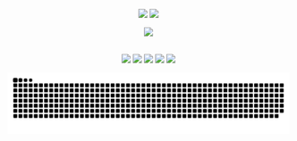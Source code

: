 
<div>
  <p align="center">
    <img height="160em" src= "https://github-readme-stats.vercel.app/api?username=joaostavares&count_private=true&show_icons=true&theme=gotham"/>
    <img height="160em" src= "https://github-readme-stats.vercel.app/api/top-langs/?username=joaostavares&layout=compact&show_icons&theme=gotham"/>
  </p>
  <p align="center">
    <img height="130em" src="https://github-readme-stats.vercel.app/api/wakatime?username=joaotavares&theme=gotham"/>
  </p>
</div>

##

<div>
  <p align="center">
  <a href = "mailto:joaostavares@outlook.com"> <img src="https://img.shields.io/badge/Microsoft_Outlook-0078D4?style=for-the-badge&logo=microsoft-outlook&logoColor=white" ></a>
  <a href="https://linkedin.com/in/joaotavaress" target="_blank"><img src="https://img.shields.io/badge/LinkedIn-0077B5?style=for-the-badge&logo=linkedin&logoColor=white" target="_blank"></a>
  <a href="https://forum.xda-developers.com/m/jst98.6183942" target="_blank"><img src="https://img.shields.io/badge/xda%20developers-2DAAE9?style=for-the-badge&logo=xda-developers&logoColor=white" target="_blank"></a>
  <a href = "https://t.me/JoaoTavares9"> <img src="https://img.shields.io/badge/Telegram-2CA5E0?style=for-the-badge&logo=telegram&logoColor=white"></a>
  <img src= "https://komarev.com/ghpvc/?username=joaostavares&style=for-the-badge&color=268F77">
  </p>
    
![Snake animation](https://github.com/joaostavares/joaostavares/blob/output/github-contribution-grid-snake.svg)

</div>
